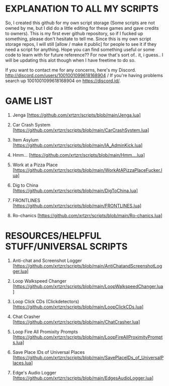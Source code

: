 # EXPLANATION TO ALL MY SCRIPTS
So, I created this github for my own script storage (Some scripts are not owned by me, but I did do a little editing for these games and gave credits to owners).
This is my first ever github repository, so if I fucked up something, please don't hesitate to tell me.
Since this is my own script storage repos, I will still [allow / make it public] for people to see it if they need a script for anything.
Hope you can find something useful or some code to learn with for future reference??
For now that's sort of.. it, i guess.. I will be updating this alot though when I have freetime to do so.

If you want to contact me for any concerns, here's my Discord. http://discord.com/users/1001001099618168904 / If you're having problems search up 1001001099618168904 on https://discord.id/.

# GAME LIST

1. Jenga
[https://github.com/xrtzrr/scripts/blob/main/Jenga.lua]

2. Car Crash System
[https://github.com/xrtzrr/scripts/blob/main/CarCrashSystem.lua]

3. Item Asylum
[https://github.com/xrtzrr/scripts/blob/main/IA_AdminKick.lua]

4. Hmm...
[https://github.com/xrtzrr/scripts/blob/main/Hmm....lua]

5. Work at a Pizza Place
[https://github.com/xrtzrr/scripts/blob/main/WorkAtAPizzaPlaceFucker.lua]

6. Dig to China
[https://github.com/xrtzrr/scripts/blob/main/DigToChina.lua]

7. FRONTLINES
[https://github.com/xrtzrr/scripts/blob/main/FRONTLINES.lua]

8. Ro-chanics
[https://github.com/xrtzrr/scripts/blob/main/Ro-chanics.lua]

# RESOURCES/HELPFUL STUFF/UNIVERSAL SCRIPTS
1. Anti-chat and Screenshot Logger
[https://github.com/xrtzrr/scripts/blob/main/AntiChatandScreenshotLogger.lua]

2. Loop Walkspeed Changer
[https://github.com/xrtzrr/scripts/blob/main/LoopWalkspeedChanger.lua]

3. Loop Click CDs (Clickdetectors)
[https://github.com/xrtzrr/scripts/blob/main/LoopClickCDs.lua]

4. Chat Crasher
[https://github.com/xrtzrr/scripts/blob/main/ChatCrasher.lua]

5. Loop Fire All Promixity Prompts
[https://github.com/xrtzrr/scripts/blob/main/LoopFireAllProximityPrompts.lua]

6. Save Place IDs of Universal Places
[https://github.com/xrtzrr/scripts/blob/main/SavePlaceIDs_of_UniversalPlaces.lua]

7. Edge's Audio Logger
[https://github.com/xrtzrr/scripts/blob/main/EdgesAudioLogger.lua]
